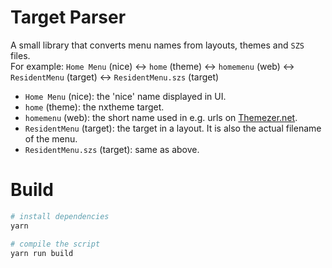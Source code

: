 # Target Parser

A small library that converts menu names from layouts, themes and `SZS` files.  
For example:
`Home Menu` (nice) <-> `home` (theme) <-> `homemenu` (web) <-> `ResidentMenu` (target) <-> `ResidentMenu.szs` (target)

-   `Home Menu` (nice): the 'nice' name displayed in UI.
-   `home` (theme): the nxtheme target.
-   `homemenu` (web): the short name used in e.g. urls on [Themezer.net](https://themezer.net/).
-   `ResidentMenu` (target): the target in a layout. It is also the actual filename of the menu.
-   `ResidentMenu.szs` (target): same as above.

# Build

```bash
# install dependencies
yarn

# compile the script
yarn run build
```
